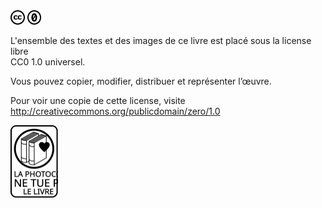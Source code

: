 <div class="icons"><img style="width:6mm" src="img/legal/cc.svg" title="CC" ></img> <img style="width:6mm" src="img/legal/zero.svg" title="0" ></img></div>

L'ensemble des textes et des images de ce livre est placé sous la license libre  
CC0 1.0 universel.

Vous pouvez copier, modifier, distribuer et représenter l’œuvre.

Pour voir une copie de cette license, visite  
http://creativecommons.org/publicdomain/zero/1.0

<div class="icons"><img style="width:20mm" src="img/legal/photocopie.svg" title="La photocopie ne tue pas le livre"></img></div>
